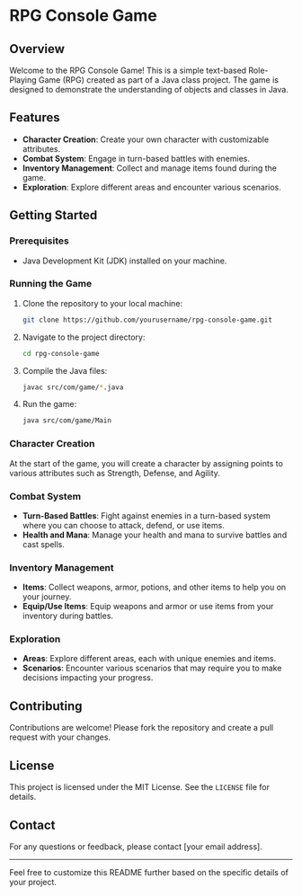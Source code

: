 # RPG Console Game

## Overview

Welcome to the RPG Console Game! This is a simple text-based Role-Playing Game (RPG) created as part of a Java class project. The game is designed to demonstrate the understanding of objects and classes in Java.

## Features

- **Character Creation**: Create your own character with customizable attributes.
- **Combat System**: Engage in turn-based battles with enemies.
- **Inventory Management**: Collect and manage items found during the game.
- **Exploration**: Explore different areas and encounter various scenarios.

## Getting Started

### Prerequisites

- Java Development Kit (JDK) installed on your machine.

### Running the Game

1. Clone the repository to your local machine:
   ```bash
   git clone https://github.com/yourusername/rpg-console-game.git
   ```

2. Navigate to the project directory:
   ```bash
   cd rpg-console-game
   ```

3. Compile the Java files:
   ```bash
   javac src/com/game/*.java
   ```

4. Run the game:
   ```bash
   java src/com/game/Main
   ```

### Character Creation

At the start of the game, you will create a character by assigning points to various attributes such as Strength, Defense, and Agility.

### Combat System

- **Turn-Based Battles**: Fight against enemies in a turn-based system where you can choose to attack, defend, or use items.
- **Health and Mana**: Manage your health and mana to survive battles and cast spells.

### Inventory Management

- **Items**: Collect weapons, armor, potions, and other items to help you on your journey.
- **Equip/Use Items**: Equip weapons and armor or use items from your inventory during battles.

### Exploration

- **Areas**: Explore different areas, each with unique enemies and items.
- **Scenarios**: Encounter various scenarios that may require you to make decisions impacting your progress.

## Contributing

Contributions are welcome! Please fork the repository and create a pull request with your changes.

## License

This project is licensed under the MIT License. See the `LICENSE` file for details.

## Contact

For any questions or feedback, please contact [your email address].

---

Feel free to customize this README further based on the specific details of your project.
